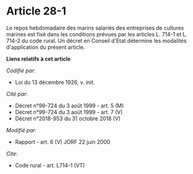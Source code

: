 # Article 28-1

Le repos hebdomadaire des marins salariés des entreprises de cultures marines est fixé dans les conditions prévues par les
articles L. 714-1 et L. 714-2 du code rural. Un décret en Conseil d'Etat détermine les modalités d'application du présent
article.

**Liens relatifs à cet article**

_Codifié par_:

  - Loi du 13 décembre 1926, v. init.

_Cité par_:

  - Décret n°99-724 du 3 août 1999 - art. 5 (M)
  - Décret n°99-724 du 3 août 1999 - art. 7 (V)
  - Décret n°2018-953 du 31 octobre 2018 (V)

_Modifié par_:

  - Rapport - art. 6 (V) JORF 22 juin 2000

_Cite_:

  - Code rural - art. L714-1 (VT)
